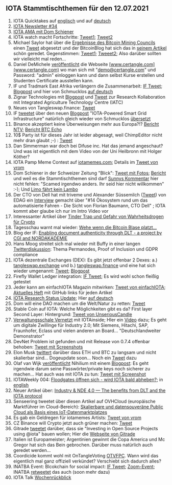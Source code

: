 ## IOTA Stammtischthemen für den 12.07.2021

1. IOTA Quicktakes auf [englisch](https://www.youtube.com/watch?v=gEbpcGpcRWI) und auf [deutsch](https://www.youtube.com/watch?v=wkHujcBFoDY)
2. [IOTA Newsletter #34](https://blog.iota.org/newsletter-34-orchestra-consortium-fetch-ai-iota-2-0-native-digital-assets-and-more/)
3. [IOTA AMA mit Dom Schiener](https://www.youtube.com/watch?v=wfS0WXqWShk)
4. IOTA watch macht Fortschritte: [Tweet1](https://twitter.com/SiliconDroid/status/1411515904530292739?s=20); [Tweet2](https://twitter.com/SiliconDroid/status/1412217841189900293?s=20)
5. Michael Saylor hat über die [Ergebnisse des Bitcoin Mining Councils](https://www.hope.com/content/dam/hope-assets/collateral/BMC-Q2-2021-materials.pdf) einen [Tweet](https://twitter.com/michael_saylor/status/1410698061224058888?s=20) abgesetzt und der BitcoinBlog hat sich das in [seinem Artikel](https://bitcoinblog.de/2021/07/06/bitcoin-mining-verbraucht-nur-01-prozent-der-globalen-energie-und-ist-zudem-ueberdurchschnittlich-sauber/) schön geredet. Gegenstimmen: [Tweet1](https://twitter.com/lawmaster/status/1410708201478164481); [Tweeet2](https://twitter.com/Vrom14286662/status/1412344725043093505?s=20); Also darüber sollten wir vielleicht mal reden...
6. Daniel DeMichele [veröffentlicht](https://twitter.com/carpclash/status/1412382297890906112?s=20) die Webseite [www.certangle.com](www.certangle.com) wo man sich mit "demo@certangle.com" und Password: "admin" einloggen kann und dann selbst Kurse erstellen und Studenten Certificate ausstellen kann.
7. IF und Tradmark East Afrika verlängern die Zusammenarbeit: [IF Tweet](https://twitter.com/iota/status/1412426662776614929?s=20); [Blogpost](https://blog.iota.org/trademark-east-africa-and-iota-paperless-trade-with-the-tangle-aims-to-become-a-standard-in-2022/) und hier von Schmucklos [auf deutsch](https://iota-einsteiger-guide.de/Trademark-East-Africa-IOTA-papierloser-handel-wird-standard.html)
8. Zignar Technologies mit [Blogpost](https://blog.zignar.tech/research-collaboration-agreement-196051f3c3e6) und [Tweet](https://twitter.com/zignartech/status/1412494695826038784?s=20) zur Research Kollaboration mit Integrated Agriculture Technology Centre (IATC) 
9. Neues von Tangleswap.finance: [Tweet](https://twitter.com/TangleSwapDeFi/status/1412499282654121987?s=19)
10. IF [tweetet](https://twitter.com/iota/status/1412501705871216641?s=20) über den neuen [Blogpost](https://blog.iota.org/iota-powered-smart-grid-infrastructure/) "IOTA-Powered Smart Grid Infrastructure" natürlich gleich wieder von Schmucklos [übersetzt](https://iota-einsteiger-guide.de/smart-grid-infrastruktur.html)
11. Binance akzeptiert keine Überweisungen mehr aus Europa?!? [Bericht NTV](https://www.n-tv.de/wirtschaft/der_boersen_tag/Kryptoboerse-Binance-geht-s-an-den-Kragen-SEPA-Zahlungen-ausgesetzt-article22666480.html); [Bericht BTC Echo](https://www.btc-echo.de/news/schock-bei-binance-bitcoin-boerse-nimmt-keine-euro-einlagen-mehr-an-121937/)
12. 10$ Party ist für dieses Jahr ist leider abgesagt, weil ChimpEditor nicht mehr dran glaubt ;-) : [Tweet](https://twitter.com/ChimpEditor/status/1414158039519739912?s=20)
13. Dan Simmerman war doch bei Difuse inc. Hat das jemand angeschaut? Und was ist eigentlich mit dem Video von der Uni Heilbronn mit Holger Köther? 
14. IOTA Pamp Meme Contest auf [iotamemes.com](https://iotamemes.com); Details im [Tweet von vrom](https://twitter.com/Vrom14286662/status/1412729256547962884?s=20)
15. Dom Schiener in der Schweizer Zeitung "Blick": [Tweet mit Fotos](https://twitter.com/Vrom14286662/status/1412998451311353858?s=20); [Bericht](https://www.blick.ch/wirtschaft/dominik-schiener-25-bringt-die-oeko-kryptowaehrung-iota-in-die-schweiz-er-hat-millionen-aber-kein-autobillett-id16660024.html) und weil es die Stammtischthemen sind darf [Sunnys Kommentar](https://twitter.com/sunnydecree/status/1413033630696448002?s=20) hier nicht fehlen: "Scamed irgendwo anders. Ihr seid hier nicht willkommen" :-); Und [Limo fährt kein Lambo](https://twitter.com/42_paradox/status/1413167003943247880?s=20)
16. Der CTO von Dell hat mit triveme und Alexander Süssemilch ([Tweet](https://twitter.com/asuessemilch/status/1412818708301418496?s=20)) von EDAG ein [Interview](https://www.youtube.com/watch?v=jDVC79hteiY)  gemacht über "#14 Ökosystem rund um das automatisierte Fahren - Die Sicht von Florian Baumann, CTO Dell" ; IOTA kommt aber glaube ich nur im Intro Video vor
17. Interessanter Artikel über [Tinder Trap und Gefahr von Wahrheitsdrogen für Crypto](https://blog.keys.casa/casa-client-case-study-the-tinder-trap/)
18. Tagesschau warnt mal wieder: [Wehe wenn die Bitcoin Blase platzt...](https://www.tagesschau.de/wirtschaft/finanzen/bitcoin-ether-krypto-waehrung-blase-crash-101.html)
19. Blog der IF: [Enabling document authenticity through DLT - a project by CGI and NORDAKADEMIE](https://blog.iota.org/enabling-document-authenticity-through-dlt-a-project-by-cgi-and-nordakademie/amp/?__twitter_impression=true)
20. Hans Moog streitet sich mal wieder mit Buffy in einer langen [Twitterdiskussion](https://twitter.com/hus_qy/status/1412834983425814536?s=20): Thema Permanodes, Proof of Inclusion und GDPR compliance
21. IOTA dezentrale Exchanges (DEX): Es gibt jetzt offenbar 2 Dexes: a.) [tangleswap.exchange](https://tangleswap.exchange/#/) und b.) [tangleswap.finance](https://tangleswap.finance/) und eine hat sich wieder umgenannt: [Tweet](https://twitter.com/TangleSeaDeFi/status/1414285710320881668?s=20); [Blogpost](https://t.co/t2P8MlI837?amp=1)
22. Firefly Wallet Ledger integration: [IF Tweet](https://twitter.com/iota/status/1413133475578671109?s=20); Es wird wohl schon fleißig getestet
23. Jeder kann am einfachIOTA Magazin mitwirken: [Tweet von einfachIOTA](https://twitter.com/einfachIOTA/status/1413133576988553217?s=20); [Aktuelles Heft](https://iota-magazines.github.io/eiMag-4/magazines/de/introduction.html) mit GitHub links für jeden Artikel
24. [IOTA Research Status Update](https://blog.iota.org/iota-research-status-update-july-2021/); Hier [auf deutsch](https://iota-kurs.de/iota-forschungsstatus-update-juli-2021/)
25. Dom will eine DAO machen um die Welt/Natur zu retten: [Tweet](https://twitter.com/DomSchiener/status/1414156223931424771?s=20)
26. Stable Coin auf IOTA: Welche Möglichkeiten gibt es da? First layer Second Layer: Hintergrund: [Tweet von UnseriousCandle](https://twitter.com/unseriouscandle/status/1414521459876241409?s=20)
27. [Verwaltungsschale Vernetzt](https://vwsvernetzt.de/) mit IOTAinside; HIer ein [Video](https://www.youtube.com/watch?v=rwcsa8489RY&t=1s) dazu; Es geht um digitale Zwillinge für Industry 2.0; Mit Siemens, Hitachi, SAP, Fraunhofer, Eclass und vielen anderen an Board... "Deutschlandweiter Demonstrator"
28. DevNet Problem ist gefunden und mit Release von 0.7.4 offenbar behoben: [Tweet mit Screenshots](https://twitter.com/Vrom14286662/status/1413126710409629699?s=20)
29. Elon Musk [twittert](https://twitter.com/elonmusk/status/1413396249546563586?s=20) darüber dass ETH und BTC zu langsam und nicht skalierbar sind... Dogeupdate soon... Noch ein [Tweet](https://twitter.com/elonmusk/status/1413648245763477507?s=20) dazu
30. Olaf van Wijk [veröffentlicht](https://twitter.com/ovanwijk/status/1413216971127066626?s=20) Nihilium mit einem [Blogpost](https://medium.com/coinmonks/introducing-nihilium-752227497a45): Es geht irgendwie darum seine Passwörter/private keys noch sicherer zu machen... Hat auch was mit IOTA zu tun: [Tweet mit Screenshot](https://twitter.com/Vrom14286662/status/1413481543687880704?s=20)
31. IOTAWeekly 004: [Floodgates öffnen sich - wird IOTA bald abheben?](https://www.youtube.com/watch?v=i66BM4T-GgU); in [english](https://www.youtube.com/watch?v=HFDSRSivqmo)
32. Neuer Artikel über: [Industry & NDE 4.0 — The benefits from DLT and the IOTA protocol](https://chrissgq.medium.com/industry-nde-4-0-the-benefits-from-dlt-and-the-iota-protocol-6889b897ec0a)
33. Senseering tweetet über diesen Artikel auf OVHCloud (europäische Marktführer im Cloud-Bereich): [Skalierbare und datensouveräne Public Cloud als Basis eines IoT-Datenmarktplatzes](https://www.ovhcloud.com/de/case-studies/senseering/)
34. Es gab ein Geldregen für iotamemes Artists: [Tweet von vrom](https://twitter.com/Vrom14286662/status/1414473803707596801?s=20)
35. CZ Binance will Crypto jetzt auch grüner machen: [Tweet](https://twitter.com/cz_binance/status/1414399000258617345?s=20)
36. Gitrade [tweetet](https://twitter.com/gitrade1/status/1414222580320456706?s=20) darüber, dass sie "Investing in Open Source Projects using @iota" bauen wollen; Hier die [Webseite von Gitrade](https://my-environment.outsystemscloud.com/Gitrade/)
37. Italien ist Europameister; Argentinien gewinnt die Copa America und Mc Gregor hat sich das Bein gebrochen. Darüber muss natürlich auch geredet werden...
38. Coordicide kommt wohl mit OnTangleVoting [OTVFPC](https://iota.cafe/t/on-tangle-voting-with-fpcs/1218). Wann wird das eigentlich mal ganz offiziell verkündet? Verschiebt sich dadurch alles?
39. INATBA Event: Blcokchain for social impact: [IF Tweet](https://twitter.com/iota/status/1414519978716540930?s=20); [Zoom-Event](https://inatba.org/events-calendar/blockchain-for-social-impact/); INATBA [retweetet](https://twitter.com/INATBA_org/status/1414520567114477575?s=20) das auch (soon mehr dazu)
40. IOTA Talk [Wochenrückblick](https://www.iota-talk.com/index.php?article-amp/100-wochenr%C3%BCckblick-vom-5-bis-10-juli-2021/&article%2F100-wochenr%C3%BCckblick-vom-5-bis-10-juli-2021%2F=&__twitter_impression=true)
